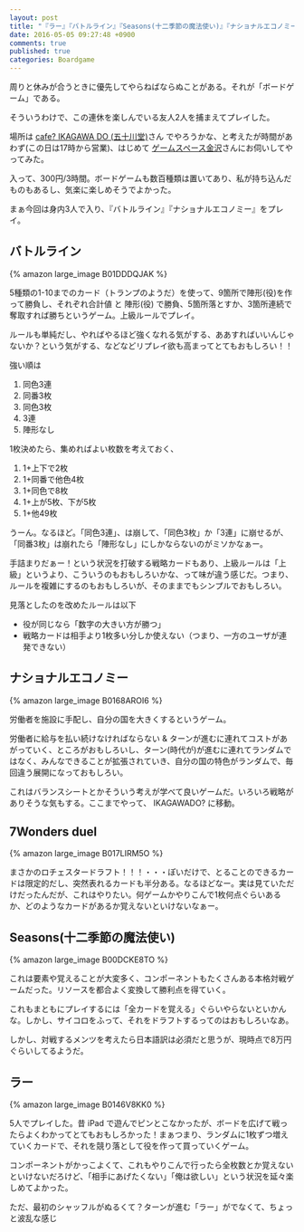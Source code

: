 ```yaml
---
layout: post
title: "『ラー』『バトルライン』『Seasons(十二季節の魔法使い)』『ナショナルエコノミー』『7Wonders duel』をプレイ"
date: 2016-05-05 09:27:48 +0900
comments: true
published: true
categories: Boardgame
---
```


周りと休みが合うときに優先してやらねばならぬことがある。それが「ボードゲーム」である。

そういうわけで、この連休を楽しんでいる友人2人を捕まえてプレイした。

場所は [cafe? IKAGAWA DO (五十川堂)](https://www.facebook.com/IKAGAWADO)さん でやろうかな、と考えたが時間があわず(この日は17時から営業)、はじめて [ゲームスペース金沢](http://gamespacekanazawa.com/)さんにお伺いしてやってみた。

入って、300円/3時間。ボードゲームも数百種類は置いてあり、私が持ち込んだものもあるし、気楽に楽しめそうでよかった。

まぁ今回は身内3人で入り、『バトルライン』『ナショナルエコノミー』をプレイ。

## バトルライン

{% amazon large_image B01DDDQJAK %}

5種類の1-10までのカード（トランプのようだ）を使って、9箇所で陣形(役)を作って勝負し、それぞれ合計値 と 陣形(役) で勝負、5箇所落とすか、3箇所連続で奪取すれば勝ちというゲーム。上級ルールでプレイ。

ルールも単純だし、やればやるほど強くなれる気がする、ああすればいいんじゃないか？という気がする、などなどリプレイ欲も高まってとてもおもしろい！！

強い順は

1. 同色3連
2. 同番3枚
3. 同色3枚
4. 3連
5. 陣形なし

1枚決めたら、集めればよい枚数を考えておく、

1. 1+上下で2枚
2. 1+同番で他色4枚
3. 1+同色で8枚
4. 1+上が5枚、下が5枚
5. 1+他49枚

うーん。なるほど。「同色3連」、は崩して、「同色3枚」か「3連」に崩せるが、「同番3枚」は崩れたら「陣形なし」にしかならないのがミソかなぁー。

手詰まりだぁー！という状況を打破する戦略カードもあり、上級ルールは「上級」というより、こういうのもおもしろいかな、って味が違う感じだ。つまり、ルールを複雑にするのもおもしろいが、そのままでもシンプルでおもしろい。

見落としたのを改めたルールは以下

- 役が同じなら「数字の大きい方が勝つ」
- 戦略カードは相手より1枚多い分しか使えない（つまり、一方のユーザが連発できない）

## ナショナルエコノミー

{% amazon large_image B0168AROI6 %}

労働者を施設に手配し、自分の国を大きくするというゲーム。

労働者に給与を払い続けなければならない & ターンが進むに連れてコストがあがっていく、ところがおもしろいし、ターン(時代が)が進むに連れてランダムではなく、みんなできることが拡張されていき、自分の国の特色がランダムで、毎回違う展開になっておもしろい。

これはバランスシートとかそういう考えが学べて良いゲームだ。いろいろ戦略がありそうな気もする。ここまでやって、 IKAGAWADO? に移動。

## 7Wonders duel

{% amazon large_image B017LIRM5O %}

まさかのロチェスタードラフト！！！・・・ぽいだけで、とることのできるカードは限定的だし、突然表れるカードも半分ある。なるほどなー。実は見ていただけだったんだが、これはやりたい。何ゲームかやりこんで1枚何点ぐらいあるか、どのようなカードがあるか覚えないといけないなぁー。


## Seasons(十二季節の魔法使い)

{% amazon large_image B00DCKE8TO %}

これは要素や覚えることが大変多く、コンポーネントもたくさんある本格対戦ゲームだった。リソースを都合よく変換して勝利点を得ていく。

これもまともにプレイするには「全カードを覚える」ぐらいやらないといかんな。しかし、サイコロをふって、それをドラフトするってのはおもしろいなあ。

しかし、対戦するメンツを考えたら日本語訳は必須だと思うが、現時点で8万円ぐらいしてるようだ。

## ラー

{% amazon large_image B0146V8KK0 %}

5人でプレイした。昔 iPad で遊んでピンとこなかったが、ボードを広げて戦ったらよくわかってとてもおもしろかった！まぁつまり、ランダムに1枚ずつ増えていくカードで、それを競り落として役を作って買っていくゲーム。

コンポーネントがかっこよくて、これもやりこんで行ったら全枚数とか覚えないといけないだろけど、「相手にあげたくない」「俺は欲しい」という状況を延々楽しめてよかった。

ただ、最初のシャッフルがぬるくて？ターンが進む「ラー」がでなくて、ちょっと波乱な感じ
